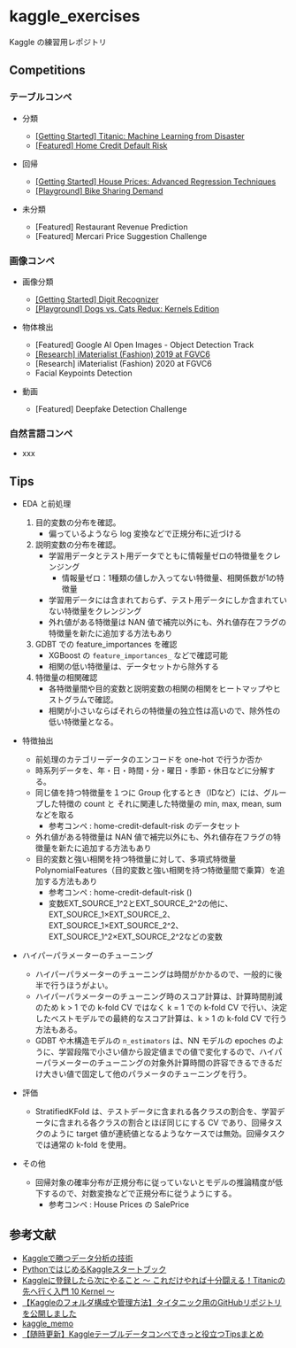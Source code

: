 # kaggle_exercises
Kaggle の練習用レポジトリ

## Competitions

### テーブルコンペ
- 分類
    - [[Getting Started] Titanic: Machine Learning from Disaster](https://github.com/Yagami360/kaggle_exercises/tree/master/titanic)
    - [[Featured] Home Credit Default Risk](https://github.com/Yagami360/kaggle_exercises/tree/master/home-credit-default-risk)

- 回帰
    - [[Getting Started] House Prices: Advanced Regression Techniques](https://github.com/Yagami360/kaggle_exercises/tree/master/house-prices-advanced-regression-techniques)
    - [[Playground] Bike Sharing Demand](https://github.com/Yagami360/kaggle_exercises/tree/master/bike-sharing-demand)

- 未分類
    - [Featured] Restaurant Revenue Prediction
    - [Featured] Mercari Price Suggestion Challenge

### 画像コンペ
- 画像分類
    - [[Getting Started] Digit Recognizer](https://github.com/Yagami360/kaggle_exercises/tree/master/digit-recognizer)
    - [[Playground] Dogs vs. Cats Redux: Kernels Edition](https://github.com/Yagami360/kaggle_exercises/tree/master/dogs-vs-cats-redux-kernels-edition)

- 物体検出
    - [Featured] Google AI Open Images - Object Detection Track
    - [[Research] iMaterialist (Fashion) 2019 at FGVC6](https://github.com/Yagami360/kaggle_exercises/tree/master/imaterialist-fashion-2019-FGVC6)
    - [Research] iMaterialist (Fashion) 2020 at FGVC6
    - Facial Keypoints Detection

- 動画
    - [Featured] Deepfake Detection Challenge


### 自然言語コンペ
- xxx

## Tips
- EDA と前処理
    1. 目的変数の分布を確認。
        - 偏っているようなら log 変換などで正規分布に近づける
    1. 説明変数の分布を確認。
        - 学習用データとテスト用データでともに情報量ゼロの特徴量をクレンジング
            - 情報量ゼロ：1種類の値しか入ってない特徴量、相関係数が1の特徴量
        - 学習用データには含まれておらず、テスト用データにしか含まれていない特徴量をクレンジング
        - 外れ値がある特徴量は NAN 値で補完以外にも、外れ値存在フラグの特徴量を新たに追加する方法もあり
    1. GDBT での feature_importances を確認
        - XGBoost の `feature_importances_` などで確認可能
        - 相関の低い特徴量は、データセットから除外する
    1. 特徴量の相関確認
        - 各特徴量間や目的変数と説明変数の相関の相関をヒートマップやヒストグラムで確認。
        - 相関が小さいならばそれらの特徴量の独立性は高いので、除外性の低い特徴量となる。

- 特徴抽出
    - 前処理のカテゴリーデータのエンコードを one-hot で行うか否か
    - 時系列データを、年・日・時間・分・曜日・季節・休日などに分解する。
    - 同じ値を持つ特徴量を１つに Group 化するとき（IDなど）には、グループした特徴の count と それに関連した特徴量の min, max, mean, sum などを取る
        - 参考コンペ : home-credit-default-risk のデータセット
    - 外れ値がある特徴量は NAN 値で補完以外にも、外れ値存在フラグの特徴量を新たに追加する方法もあり
    - 目的変数と強い相関を持つ特徴量に対して、多項式特徴量 PolynomialFeatures（目的変数と強い相関を持つ特徴量間で乗算）を追加する方法もあり
        - 参考コンペ : home-credit-default-risk ()
        - 変数EXT_SOURCE_1^2とEXT_SOURCE_2^2の他に、EXT_SOURCE_1×EXT_SOURCE_2、EXT_SOURCE_1×EXT_SOURCE_2^2、EXT_SOURCE_1^2×EXT_SOURCE_2^2などの変数

- ハイパーパラメーターのチューニング
    - ハイパーパラメーターのチューニングは時間がかかるので、一般的に後半で行うほうがよい。
    - ハイパーパラメーターのチューニング時のスコア計算は、計算時間削減のため k > 1 での k-fold CV ではなく k = 1 での k-fold CV で行い、決定したベストモデルでの最終的なスコア計算は、k > 1 の k-fold CV で行う方法もある。
    - GDBT や木構造モデルの `n_estimators` は、NN モデルの epoches のように、学習段階で小さい値から設定値までの値で変化するので、ハイパーパラメーターのチューニングの対象外計算時間の許容できるできるだけ大きい値で固定して他のパラメータのチューニングを行う。

- 評価
    - StratifiedKFold は、テストデータに含まれる各クラスの割合を、学習データに含まれる各クラスの割合とほぼ同じにする CV であり、回帰タスクのように target 値が連続値となるようなケースでは無効。回帰タスクでは通常の k-fold を使用。

- その他
    - 回帰対象の確率分布が正規分布に従っていないとモデルの推論精度が低下するので、対数変換などで正規分布に従うようにする。
        - 参考コンペ : House Prices の SalePrice


## 参考文献
- [Kaggleで勝つデータ分析の技術](https://github.com/ghmagazine/kagglebook)
- [PythonではじめるKaggleスタートブック](https://github.com/upura/python-kaggle-start-book)
- [Kaggleに登録したら次にやること ～ これだけやれば十分闘える！Titanicの先へ行く入門 10 Kernel ～](https://qiita.com/upura/items/3c10ff6fed4e7c3d70f0)
- [【Kaggleのフォルダ構成や管理方法】タイタニック用のGitHubリポジトリを公開しました](https://upura.hatenablog.com/entry/2018/12/28/225234)
- [kaggle_memo](https://github.com/nejumi/kaggle_memo)
- [【随時更新】Kaggleテーブルデータコンペできっと役立つTipsまとめ](https://naotaka1128.hatenadiary.jp/entry/kaggle-compe-tips)